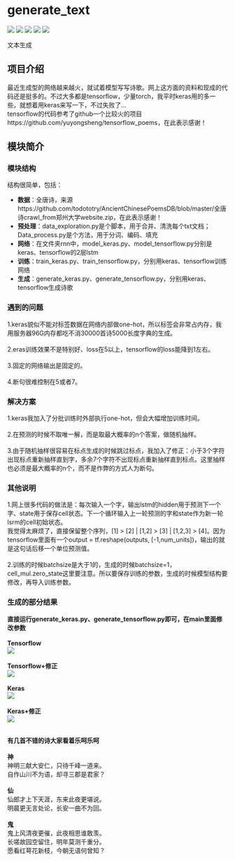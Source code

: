 # generate_text
[![](https://img.shields.io/badge/Python-3.5,3.6-blue.svg)](https://www.python.org/)
[![](https://img.shields.io/badge/pandas-0.23.0-brightgreen.svg)](https://pypi.python.org/pypi/pandas/0.23.0)
[![](https://img.shields.io/badge/numpy-1.14.3-brightgreen.svg)](https://pypi.python.org/pypi/numpy/1.14.3)
[![](https://img.shields.io/badge/keras-2.1.6-brightgreen.svg)](https://pypi.python.org/pypi/keras/2.1.6)
[![](https://img.shields.io/badge/tensorflow-1.6.0-brightgreen.svg)](https://pypi.python.org/pypi/tensorflow/1.6.0)<br>

文本生成

## **项目介绍**
最近生成型的网络越来越火，就试着模型写写诗歌。网上这方面的资料和现成的代码还是挺多的。不过大多都是tensorflow，少量torch，我平时keras用的多一些，就想着用keras来写一下，不过失败了...<br>
tensorflow的代码参考了github一个比较火的项目https://github.com/yuyongsheng/tensorflow_poems，在此表示感谢！

## **模块简介**
### 模块结构
结构很简单，包括：<br>
* **数据**：全唐诗，来源https://github.com/todototry/AncientChinesePoemsDB/blob/master/全唐诗crawl_from郑州大学website.zip，在此表示感谢！<br>
* **预处理**：data_exploration.py是个脚本，用于合并、清洗每个txt文档；Data_process.py是个方法，用于分词、编码、填充<br>
* **网络**：在文件夹rnn中，model_keras.py、model_tensorflow.py分别是keras、tensorflow的2层lstm<br>
* **训练**：train_keras.py、train_tensorflow.py，分别用keras、tensorflow训练网络<br>
* **生成**：generate_keras.py、generate_tensorflow.py，分别用keras、tensorflow生成诗歌<br>

### 遇到的问题
1.keras貌似不能对标签数据在网络内部做one-hot，所以标签会非常占内存，我用服务器96G内存都吃不消30000首诗5000长度字典的生成。<br>
<br>
2.eras训练效果不是特别好、loss在5以上，tensorflow的loss能降到1左右。<br>
<br>
3.固定的网络输出是固定的。<br>
<br>
4.断句很难控制在5或者7。<br>

### 解决方案
1.keras我加入了分批训练时外部执行one-hot，但会大幅增加训练时间。<br>
<br>
2.在预测的时候不取唯一解，而是取最大概率的n个答案，做随机抽样。<br>
<br>
3.由于随机抽样很容易在标点生成的时候跳过标点，我加入了修正：小于3个字符出现标点重新抽样直到字，多余7个字符不出现标点重新抽样直到标点。这里抽样也必须是最大概率的n个，而不是作弊的方式人为断句。<br>

### 其他说明
1.网上很多代码的做法是：每次输入一个字，输出lstm的hidden用于预测下一个字、state用于保存cell状态。下一个循环输入上一轮预测的字和state作为新一轮lsrm的cell初始状态。<br>
我觉得太麻烦了，直接保留整个序列，[1] > [2]  |  [1,2] > [3]  |  [1,2,3] > [4]。因为tensorflow里面有一个output = tf.reshape(outputs, [-1,num_units])，输出的就是这句话后移一个单位预测值。<br>
<br>
2.训练的时候batchsize是大于1的，生成的时候batchsize=1，cell_mul.zero_state这里要注意。所以要保存训练的参数，生成的时候模型结构要修改，再导入训练参数。

### 生成的部分结果
**直接运行generate_keras.py、generate_tensorflow.py即可，在main里面修改参数**<br>
<br>
**Tensorflow**<br>
![](https://github.com/renjunxiang/generate_text/blob/master/picture/tensorflow.jpg)<br><br>
**Tensorflow+修正**<br>
![](https://github.com/renjunxiang/generate_text/blob/master/picture/tensorflow_correct.jpg)<br><br>
**Keras**<br>
![](https://github.com/renjunxiang/generate_text/blob/master/picture/keras.jpg)<br><br>
**Keras+修正**<br>
![](https://github.com/renjunxiang/generate_text/blob/master/picture/keras_correct.jpg)<br><br>

**有几首不错的诗大家看着乐呵乐呵**<br>
<br>
**神**<br>
神明三献大安仁，只待千峰一道来。<br>
自作山川不为语，却寻三郡是君家？<br>
<br>
**仙**<br>
仙郎才上下天涯，东来此夜更堪说。<br>
明晨更无言处论，长安一曲不为回。<br>
<br>
**鬼**<br>
鬼上风清夜更催，此夜相思谁敢羡。<br>
长嗟故园空留住，明年莫测千重分。<br>
愿看红萼花新枝，今朝无语何曾知？<br>